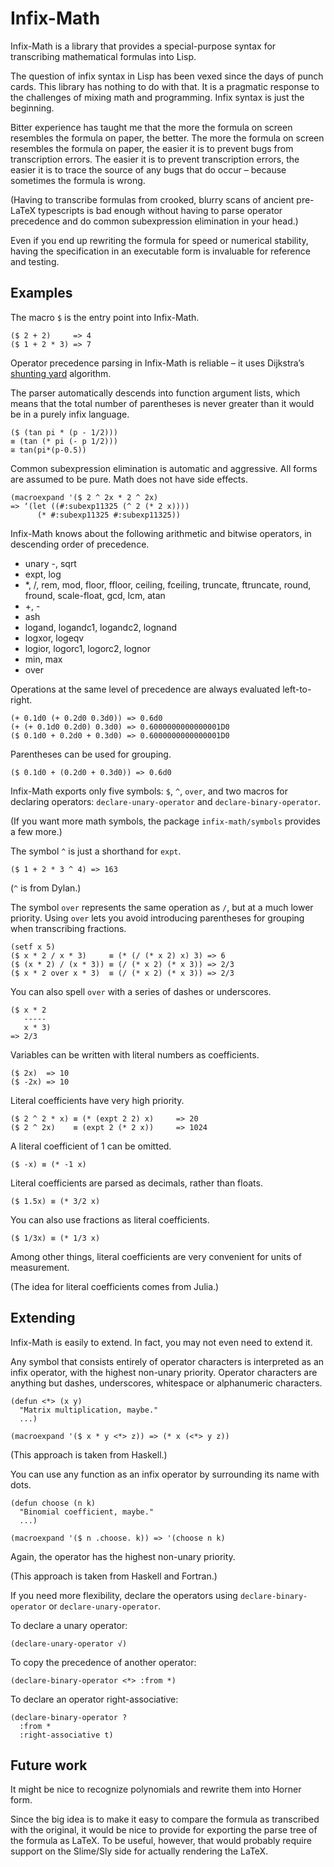 # Infix-Math

Infix-Math is a library that provides a special-purpose syntax for
transcribing mathematical formulas into Lisp.

The question of infix syntax in Lisp has been vexed since the days of
punch cards. This library has nothing to do with that. It is a
pragmatic response to the challenges of mixing math and programming.
Infix syntax is just the beginning.

Bitter experience has taught me that the more the formula on screen
resembles the formula on paper, the better. The more the formula on
screen resembles the formula on paper, the easier it is to prevent
bugs from transcription errors. The easier it is to prevent
transcription errors, the easier it is to trace the source of any bugs
that do occur – because sometimes the formula is wrong.

(Having to transcribe formulas from crooked, blurry scans of ancient
pre-LaTeX typescripts is bad enough without having to parse operator
precedence and do common subexpression elimination in your head.)

Even if you end up rewriting the formula for speed or numerical
stability, having the specification in an executable form is
invaluable for reference and testing.

## Examples

The macro `$` is the entry point into Infix-Math.

    ($ 2 + 2)     => 4
    ($ 1 + 2 * 3) => 7

Operator precedence parsing in Infix-Math is reliable – it uses
Dijkstra’s [shunting yard][] algorithm.

The parser automatically descends into function argument lists, which
means that the total number of parentheses is never greater than it
would be in a purely infix language.

    ($ (tan pi * (p - 1/2)))
    ≡ (tan (* pi (- p 1/2)))
    ≅ tan(pi*(p-0.5))

Common subexpression elimination is automatic and aggressive. All
forms are assumed to be pure. Math does not have side effects.

    (macroexpand '($ 2 ^ 2x * 2 ^ 2x)
    => ‘(let ((#:subexp11325 (^ 2 (* 2 x))))
          (* #:subexp11325 #:subexp11325))

Infix-Math knows about the following arithmetic and bitwise operators,
in descending order of precedence.

- unary -, sqrt
- expt, log
- *, /, rem, mod, floor, ffloor, ceiling, fceiling, truncate,
  ftruncate, round, fround, scale-float, gcd, lcm, atan
- +, -
- ash
- logand, logandc1, logandc2, lognand
- logxor, logeqv
- logior, logorc1, logorc2, lognor
- min, max
- over

Operations at the same level of precedence are always evaluated
left-to-right.

    (+ 0.1d0 (+ 0.2d0 0.3d0)) => 0.6d0
    (+ (+ 0.1d0 0.2d0) 0.3d0) => 0.6000000000000001D0
    ($ 0.1d0 + 0.2d0 + 0.3d0) => 0.6000000000000001D0

Parentheses can be used for grouping.

    ($ 0.1d0 + (0.2d0 + 0.3d0)) => 0.6d0

Infix-Math exports only five symbols: `$`, `^`, `over`, and two macros
for declaring operators: `declare-unary-operator` and
`declare-binary-operator`.

(If you want more math symbols, the package `infix-math/symbols`
provides a few more.)

The symbol `^` is just a shorthand for `expt`.

    ($ 1 + 2 * 3 ^ 4) => 163

(`^` is from Dylan.)

The symbol `over` represents the same operation as `/`, but at a much
lower priority. Using `over` lets you avoid introducing parentheses
for grouping when transcribing fractions.

    (setf x 5)
    ($ x * 2 / x * 3)     ≡ (* (/ (* x 2) x) 3) => 6
    ($ (x * 2) / (x * 3)) ≡ (/ (* x 2) (* x 3)) => 2/3
    ($ x * 2 over x * 3)  ≡ (/ (* x 2) (* x 3)) => 2/3

You can also spell `over` with a series of dashes or underscores.

    ($ x * 2
       -----
       x * 3)
    => 2/3

Variables can be written with literal numbers as coefficients.

    ($ 2x)  => 10
    ($ -2x) => 10

Literal coefficients have very high priority.

    ($ 2 ^ 2 * x) ≡ (* (expt 2 2) x)     => 20
    ($ 2 ^ 2x)    ≡ (expt 2 (* 2 x))     => 1024

A literal coefficient of 1 can be omitted.

    ($ -x) ≡ (* -1 x)

Literal coefficients are parsed as decimals, rather than floats.

    ($ 1.5x) ≡ (* 3/2 x)

You can also use fractions as literal coefficients.

    ($ 1/3x) ≡ (* 1/3 x)

Among other things, literal coefficients are very convenient for units
of measurement.

(The idea for literal coefficients comes from Julia.)

## Extending

Infix-Math is easily to extend. In fact, you may not even need to
extend it.

Any symbol that consists entirely of operator characters is
interpreted as an infix operator, with the highest non-unary priority.
Operator characters are anything but dashes, underscores, whitespace
or alphanumeric characters.

    (defun <*> (x y)
      "Matrix multiplication, maybe."
      ...)

    (macroexpand '($ x * y <*> z)) => (* x (<*> y z))

(This approach is taken from Haskell.)

You can use any function as an infix operator by surrounding its name
with dots.

    (defun choose (n k)
      "Binomial coefficient, maybe."
      ...)

    (macroexpand '($ n .choose. k)) => '(choose n k)

Again, the operator has the highest non-unary priority.

(This approach is taken from Haskell and Fortran.)

If you need more flexibility, declare the operators using
`declare-binary-operator` or `declare-unary-operator`.

To declare a unary operator:

    (declare-unary-operator √)

To copy the precedence of another operator:

    (declare-binary-operator <*> :from *)

To declare an operator right-associative:

    (declare-binary-operator ?
      :from *
      :right-associative t)

## Future work

It might be nice to recognize polynomials and rewrite them into
Horner form.

Since the big idea is to make it easy to compare the formula as
transcribed with the original, it would be nice to provide for
exporting the parse tree of the formula as LaTeX. To be useful,
however, that would probably require support on the Slime/Sly side for
actually rendering the LaTeX.

[FMA]: https://en.wikipedia.org/wiki/Fused_multiply%E2%80%93add
[Julia]: http://julialang.org
[shunting yard]: https://en.wikipedia.org/wiki/Shunting-yard_algorithm
